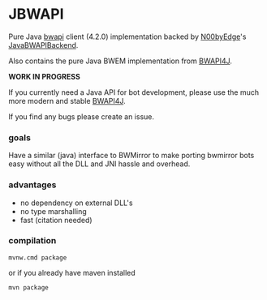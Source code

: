 # JBWAPI
Pure Java [bwapi](https://github.com/bwapi/bwapi) client (4.2.0) implementation backed by [N00byEdge](https://github.com/N00byEdge)'s [JavaBWAPIBackend](https://github.com/N00byEdge/JavaBWAPIBackend).

Also contains the pure Java BWEM implementation from [BWAPI4J](https://github.com/OpenBW/BWAPI4J).

**WORK IN PROGRESS**

If you currently need a Java API for bot development, please use the much more modern and stable [BWAPI4J](https://github.com/OpenBW/BWAPI4J).

If you find any bugs please create an issue.

### goals
Have a similar (java) interface to BWMirror to make porting bwmirror bots easy without all the DLL and JNI hassle and overhead.

### advantages
 - no dependency on external DLL's
 - no type marshalling
 - fast (citation needed)

### compilation
`mvnw.cmd package`

or if you already have maven installed

`mvn package`

